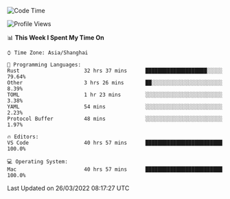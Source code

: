 <!--START_SECTION:waka-->
![Code Time](http://img.shields.io/badge/Code%20Time-1%2C141%20hrs%2021%20mins-blue)

![Profile Views](http://img.shields.io/badge/Profile%20Views-7-blue)

📊 **This Week I Spent My Time On** 

```text
⌚︎ Time Zone: Asia/Shanghai

💬 Programming Languages: 
Rust                     32 hrs 37 mins      ████████████████████░░░░░   79.64% 
Other                    3 hrs 26 mins       ██░░░░░░░░░░░░░░░░░░░░░░░   8.39% 
TOML                     1 hr 23 mins        ░░░░░░░░░░░░░░░░░░░░░░░░░   3.38% 
YAML                     54 mins             ░░░░░░░░░░░░░░░░░░░░░░░░░   2.23% 
Protocol Buffer          48 mins             ░░░░░░░░░░░░░░░░░░░░░░░░░   1.97%

🔥 Editors: 
VS Code                  40 hrs 57 mins      █████████████████████████   100.0%

💻 Operating System: 
Mac                      40 hrs 57 mins      █████████████████████████   100.0%

```


 Last Updated on 26/03/2022 08:17:27 UTC
<!--END_SECTION:waka-->
